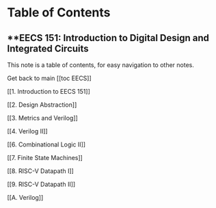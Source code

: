 # Table of Contents

## **EECS 151: Introduction to Digital Design and Integrated Circuits


This note is a table of contents, for easy navigation to other notes. 

Get back to main [[toc EECS]]

[[1. Introduction to EECS 151]]

[[2. Design Abstraction]]

[[3. Metrics and Verilog]]

[[4. Verilog II]]

[[6. Combinational Logic II]]

[[7. Finite State Machines]]

[[8. RISC-V Datapath I]]

[[9. RISC-V Datapath II]]

[[A. Verilog]]